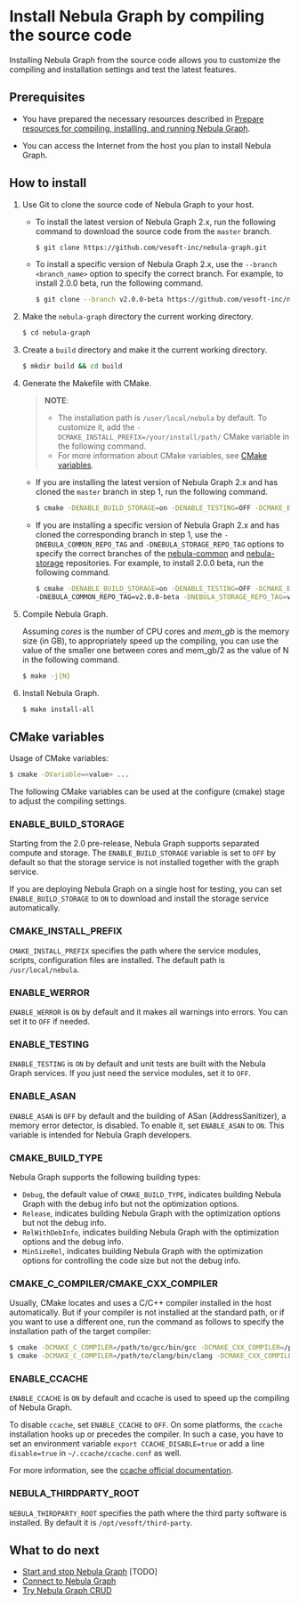 # Install Nebula Graph by compiling the source code

Installing Nebula Graph from the source code allows you to customize the compiling and installation settings and test the latest features.

## Prerequisites

- You have prepared the necessary resources described in [Prepare resources for compiling, installing, and running Nebula Graph](../1.resource-preparations.md).

- You can access the Internet from the host you plan to install Nebula Graph.

## How to install

1. Use Git to clone the source code of Nebula Graph to your host.

   - To install the latest version of Nebula Graph 2.x, run the following command to download the source code from the `master` branch.

       ```bash
       $ git clone https://github.com/vesoft-inc/nebula-graph.git
       ```

   - To install a specific version of Nebula Graph 2.x, use the `--branch <branch_name>` option to specify the correct branch. For example, to install 2.0.0 beta, run the following command.

       ```bash
       $ git clone --branch v2.0.0-beta https://github.com/vesoft-inc/nebula-graph.git
       ```

2. Make the `nebula-graph` directory the current working directory.

    ```bash
    $ cd nebula-graph
    ```

3. Create a `build` directory and make it the current working directory.

    ```bash
    $ mkdir build && cd build
    ```

4. Generate the Makefile with CMake.

    > **NOTE**:
    >
    >- The installation path is `/user/local/nebula` by default. To customize it, add the `-DCMAKE_INSTALL_PREFIX=/your/install/path/` CMake variable in the following command.
    >- For more information about CMake variables, see [CMake variables](#cmake-variables).

   - If you are installing the latest version of Nebula Graph 2.x and has cloned the `master` branch in step 1, run the following command.

       ```bash
       $ cmake -DENABLE_BUILD_STORAGE=on -DENABLE_TESTING=OFF -DCMAKE_BUILD_TYPE=Release ..
       ```

   - If you are installing a specific version of Nebula Graph 2.x and has cloned the corresponding branch in step 1, use the `-DNEBULA_COMMON_REPO_TAG` and `-DNEBULA_STORAGE_REPO_TAG` options to specify the correct branches of the [nebula-common](https://github.com/vesoft-inc/nebula-common "GitHub page of the nebula-common repository") and [nebula-storage](https://github.com/vesoft-inc/nebula-storage "GitHub page of the nebula-storage repository") repositories. For example, to install 2.0.0 beta, run the following command.

       ```bash
       $ cmake -DENABLE_BUILD_STORAGE=on -DENABLE_TESTING=OFF -DCMAKE_BUILD_TYPE=Release \
       -DNEBULA_COMMON_REPO_TAG=v2.0.0-beta -DNEBULA_STORAGE_REPO_TAG=v2.0.0-beta ..
       ```

5. Compile Nebula Graph.

    Assuming *cores* is the number of CPU cores and *mem_gb* is the memory size (in GB), to appropriately speed up the compiling, you can use the value of the smaller one between cores and mem_gb/2 as the value of N in the following command.

    ```bash
    $ make -j{N}
    ```

6. Install Nebula Graph.

    ```bash
    $ make install-all
    ```

## CMake variables

Usage of CMake variables:

```bash
$ cmake -DVariable=<value> ...
```

The following CMake variables can be used at the configure (cmake) stage to adjust the compiling settings.

### ENABLE_BUILD_STORAGE

Starting from the 2.0 pre-release, Nebula Graph supports separated compute and storage. The `ENABLE_BUILD_STORAGE` variable is set to `OFF` by default so that the storage service is not installed together with the graph service.

If you are deploying Nebula Graph on a single host for testing, you can set `ENABLE_BUILD_STORAGE` to `ON` to download and install the storage service automatically.

### CMAKE_INSTALL_PREFIX

`CMAKE_INSTALL_PREFIX` specifies the path where the service modules, scripts, configuration files are installed. The default path is `/usr/local/nebula`.

### ENABLE_WERROR

`ENABLE_WERROR` is `ON` by default and it makes all warnings into errors. You can set it to `OFF` if needed.

### ENABLE_TESTING

`ENABLE_TESTING` is `ON` by default and unit tests are built with the Nebula Graph services. If you just need the service modules, set it to `OFF`.

### ENABLE_ASAN

`ENABLE_ASAN` is `OFF` by default and the building of ASan (AddressSanitizer), a memory error detector, is disabled. To enable it, set `ENABLE_ASAN` to `ON`. This variable is intended for Nebula Graph developers.

### CMAKE_BUILD_TYPE

Nebula Graph supports the following building types:

- `Debug`, the default value of `CMAKE_BUILD_TYPE`, indicates building Nebula Graph with the debug info but not the optimization options.
- `Release`, indicates building Nebula Graph with the optimization options but not the debug info.
- `RelWithDebInfo`, indicates building Nebula Graph with the optimization options and the debug info.
- `MinSizeRel`, indicates building Nebula Graph with the optimization options for controlling the code size but not the debug info.

### CMAKE_C_COMPILER/CMAKE_CXX_COMPILER

Usually, CMake locates and uses a C/C++ compiler installed in the host automatically. But if your compiler is not installed at the standard path, or if you want to use a different one, run the command as follows to specify the installation path of the target compiler:

```bash
$ cmake -DCMAKE_C_COMPILER=/path/to/gcc/bin/gcc -DCMAKE_CXX_COMPILER=/path/to/gcc/bin/g++ ..
$ cmake -DCMAKE_C_COMPILER=/path/to/clang/bin/clang -DCMAKE_CXX_COMPILER=/path/to/clang/bin/clang++ ..
```

### ENABLE_CCACHE

`ENABLE_CCACHE` is `ON` by default and ccache is used to speed up the compiling of Nebula Graph.

To disable `ccache`, set `ENABLE_CCACHE` to `OFF`. On some platforms, the `ccache` installation hooks up or precedes the compiler. In such a case, you have to set an environment variable `export CCACHE_DISABLE=true` or add a line `disable=true` in `~/.ccache/ccache.conf` as well.

For more information, see the [ccache official documentation](https://ccache.dev/manual/3.7.6.html).

### NEBULA_THIRDPARTY_ROOT

`NEBULA_THIRDPARTY_ROOT` specifies the path where the third party software is installed. By default it is `/opt/vesoft/third-party`.

## What to do next

- [Start and stop Nebula Graph](../4.start-and-stop-nebula-graph.md) [TODO]
- [Connect to Nebula Graph](../../2.quick-start/3.connect-to-nebula-graph.md)
- [Try Nebula Graph CRUD](../../2.quick-start/4.nebula-graph-crud.md)
